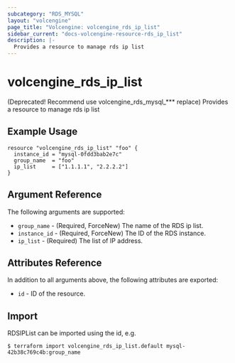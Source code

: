 ```yaml
---
subcategory: "RDS_MYSQL"
layout: "volcengine"
page_title: "Volcengine: volcengine_rds_ip_list"
sidebar_current: "docs-volcengine-resource-rds_ip_list"
description: |-
  Provides a resource to manage rds ip list
---
```

# volcengine_rds_ip_list
(Deprecated! Recommend use volcengine_rds_mysql_*** replace) Provides a resource to manage rds ip list
## Example Usage
```hcl
resource "volcengine_rds_ip_list" "foo" {
  instance_id = "mysql-0fdd3bab2e7c"
  group_name  = "foo"
  ip_list     = ["1.1.1.1", "2.2.2.2"]
}
```
## Argument Reference
The following arguments are supported:
* `group_name` - (Required, ForceNew) The name of the RDS ip list.
* `instance_id` - (Required, ForceNew) The ID of the RDS instance.
* `ip_list` - (Required) The list of IP address.

## Attributes Reference
In addition to all arguments above, the following attributes are exported:
* `id` - ID of the resource.



## Import
RDSIPList can be imported using the id, e.g.
```
$ terraform import volcengine_rds_ip_list.default mysql-42b38c769c4b:group_name
```

